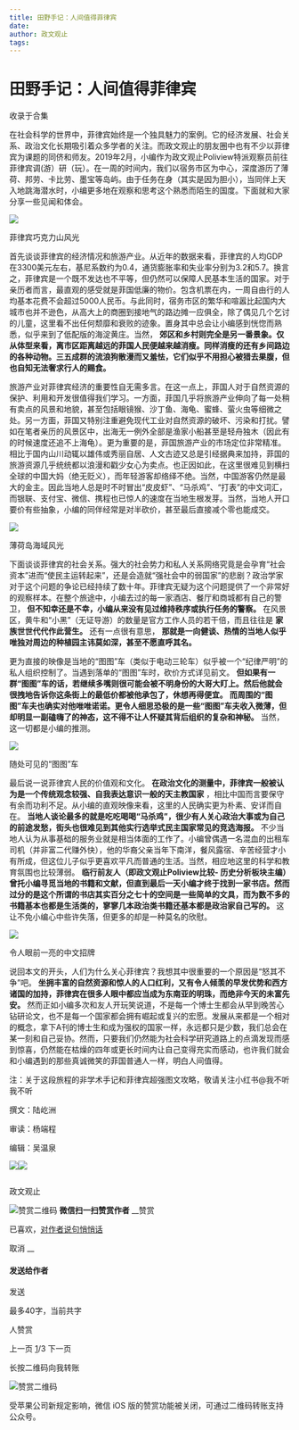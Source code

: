 ```yaml
---
title: 田野手记：人间值得菲律宾
date: 
author: 政文观止
tags: 
---
```

# 田野手记：人间值得菲律宾


收录于合集

在社会科学的世界中，菲律宾始终是一个独具魅力的案例。它的经济发展、社会关系、政治文化长期吸引着众多学者的关注。而政文观止的朋友圈中也有不少以菲律宾为课题的同侪和师友。2019年2月，小编作为政文观止Poliview特派观察员前往菲律宾调(游）研（玩）。在一周的时间内，我们以宿务市区为中心，深度游历了薄荷、邦劳、卡比劳、墨宝等岛屿。由于任务在身（其实是因为胆小），当同伴上天入地跳海潜水时，小编更多地在观察和思考这个熟悉而陌生的国度。下面就和大家分享一些见闻和体会。

  

![](/images/457/2.jpeg)

菲律宾巧克力山风光

  

首先谈谈菲律宾的经济情况和旅游产业。从近年的数据来看，菲律宾的人均GDP在3300美元左右，基尼系数约为0.4，通货膨胀率和失业率分别为3.2和5.7。换言之，菲律宾是一个既不发达也不平等，但仍然可以保障人民基本生活的国家。对于亲历者而言，最直观的感受就是菲国低廉的物价。包含机票在内，一周自由行的人均基本花费不会超过5000人民币。与此同时，宿务市区的繁华和喧嚣比起国内大城市也并不逊色，从高大上的商圈到接地气的路边摊一应俱全，除了偶见几个乞讨的儿童，这里看不出任何颓靡和衰败的迹象。置身其中总会让小编感到恍惚而熟悉，似乎来到了低配版的海淀黄庄。当然，
**郊区和乡村则完全是另一番景象。仅从体型来看，离市区距离越远的菲国人民便越来越消瘦。同样消瘦的还有乡间路边的各种动物。三五成群的流浪狗散漫而又羞怯，它们似乎不用担心被猎去果腹，但也自知无法奢求行人的赐食。**

旅游产业对菲律宾经济的重要性自无需多言。在这一点上，菲国人对于自然资源的保护、利用和开发很值得我们学习。一方面，菲国几乎将旅游产业伸向了每一处稍有卖点的风景和地貌，甚至包括眼镜猴、沙丁鱼、海龟、蜜蜂、萤火虫等细微之处。另一方面，菲国又特别注重避免现代工业对自然资源的破坏、污染和打扰。譬如在笔者亲历的风景区中，出海无一例外全部是渔家小船甚至是轻舟独木（因此有的时候速度还追不上海龟）。更为重要的是，菲国旅游产业的市场定位非常精准。相比于国内山川动辄以雄伟或秀丽自居、人文古迹又总是引经据典来加持，菲国的旅游资源几乎统统都以浪漫和戳少女心为卖点。也正因如此，在这里很难见到横扫全球的中国大妈（绝无贬义），而年轻游客却络绎不绝。当然，中国游客仍然是最大的金主。因此当地人总是时不时冒出“皮皮虾”、“马杀鸡”、“打表”的中文词汇，而银联、支付宝、微信、携程也已惊人的速度在当地生根发芽。当然，当地人开口要价有些抽象，小编的同伴经常是对半砍价，甚至最后直接减个零也能成交。

  

![](/images/457/3.jpeg)

薄荷岛海域风光

  

下面谈谈菲律宾的社会关系。强大的社会势力和私人关系网络究竟是会孕育“社会资本”进而“使民主运转起来”，还是会造就“强社会中的弱国家”的悲剧？政治学家对于这个问题的争论已经持续了数十年。菲律宾无疑为这个问题提供了一个非常好的观察样本。在整个旅途中，小编去过的每一家酒店、餐厅和商城都有自己的警卫，
**但不知幸还是不幸，小编从来没有见过维持秩序或执行任务的警察。** 在风景区，黄牛和“小黑”（无证导游）的数量是官方工作人员的若干倍，而且往往是
**家族世世代代作此营生。** 还有一点很有意思， **那就是一向健谈、热情的当地人似乎唯独对周边的种植园主讳莫如深，甚至不愿直呼其名。**

更为直接的映像是当地的“图图”车（类似于电动三轮车）似乎被一个“纪律严明”的私人组织控制了。当遇到落单的“图图”车时，砍价方式详见前文。
**但如果有一群“图图”车的话，若继续多嘴则很可能会被不明身份的大哥大盯上。然后他就会很拽地告诉你这条街上的最低价都被他承包了，休想再得便宜。**
**而周围的“图图”车夫也确实对他唯唯诺诺。更令人细思恐极的是一些“图图”车夫收入微薄，但却明显一副磕嗨了的神态，这不得不让人怀疑其背后组织的复杂和神秘。**
当然，这一切都是小编的推测。

  

  

  

![](/images/457/4.jpeg)

  

  

随处可见的“图图”车

  

最后说一说菲律宾人民的价值观和文化。 **在政治文化的测量中，菲律宾一般被认为是一个传统观念较强、自我表达意识一般的天主教国家**
，相比中国而言要保守有余而功利不足。从小编的直观映像来看，这里的人民确实更为朴素、安详而自在。
**当地人谈论最多的就是吃吃喝喝“马杀鸡”，很少有人关心政治大事或为自己的前途发愁，街头也很难见到其他实行选举式民主国家常见的竞选海报。**
不少当地人认为从事基础的服务业就是相当体面的工作了。小编曾偶遇一名混血的出租车司机（并非富二代赚外快），他的华裔父亲当年下南洋，餐风露宿、辛苦经营才小有所成，但这位儿子似乎更喜欢平凡而普通的生活。当然，相应地这里的科学和教育氛围也比较薄弱。
**临行前友人（即政文观止Poliview比较-
历史分析板块主编）曾托小编寻觅当地的书籍和文献，但直到最后一天小编才终于找到一家书店。然而过分的是这个所谓的书店其实百分之七十的空间是一些简单的文具，而为数不多的书籍基本也都是生活类的，寥寥几本政治类书籍还基本都是政治家自己写的。**
这让不免小编心中些许失落，但更多的却是一种莫名的欣慰。

  

  

  

![](/images/457/5.jpeg)

  

令人眼前一亮的中文招牌

  

说回本文的开头，人们为什么关心菲律宾？我想其中很重要的一个原因是“怒其不争”吧。
**坐拥丰富的自然资源和惊人的人口红利，又有令人倾羡的早发优势和西方诸国的加持，菲律宾在很多人眼中都应当成为东南亚的明珠，而绝非今天的未富先安。**
然而正如小编多次和友人开玩笑说道，不是每一个博士生都会从早到晚苦心钻研论文，也不是每一个国家都会拥有崛起或复兴的宏愿。发展从来都是一个相对的概念，拿下A刊的博士生和成为强权的国家一样，永远都只是少数，我们总会在某一刻和自己妥协。然而，只要我们仍然能为社会科学研究道路上的点滴发现而感到惊喜，仍然能在枯燥的四年或更长时间内让自己变得充实而感动，也许我们就会和小编遇到的那些真诚微笑的菲国普通人一样，明白人间值得。

注：关于这段旅程的非学术手记和菲律宾超强图文攻略，敬请关注小红书@我不听我不听

撰文：陆屹洲

审读：杨端程

编辑：吴温泉

![](/images/457/6.jpeg)![](/images/457/7.jpeg)

  

![]()

政文观止

![赞赏二维码]() **微信扫一扫赞赏作者** __赞赏

已喜欢，[对作者说句悄悄话](javascript:;)

取消 __

#### 发送给作者

发送

最多40字，当前共字

[](javascript:;) 人赞赏

上一页 [1](javascript:;)/3 下一页

长按二维码向我转账

![赞赏二维码]()

受苹果公司新规定影响，微信 iOS 版的赞赏功能被关闭，可通过二维码转账支持公众号。

